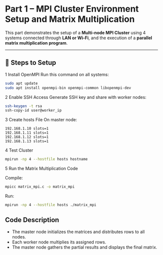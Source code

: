# Part 1 – MPI Cluster Environment Setup and Matrix Multiplication

This part demonstrates the setup of a **Multi-node MPI Cluster** using 4 systems connected through **LAN or Wi-Fi**, and the execution of a **parallel matrix multiplication program**.

---

## 🧩 Steps to Setup

1 Install OpenMPI
Run this command on all systems:

```bash
sudo apt update
sudo apt install openmpi-bin openmpi-common libopenmpi-dev
```
2 Enable SSH Access
Generate SSH key and share with worker nodes:

```bash
ssh-keygen -t rsa
ssh-copy-id user@worker_ip
```
3 Create hosts File
On master node:
```
192.168.1.10 slots=1
192.168.1.11 slots=1
192.168.1.12 slots=1
192.168.1.13 slots=1
```
4 Test Cluster

```bash
mpirun -np 4 --hostfile hosts hostname
```

5 Run the Matrix Multiplication Code

Compile:

```bash
mpicc matrix_mpi.c -o matrix_mpi
```

Run:
```bash
mpirun -np 4 --hostfile hosts ./matrix_mpi
```

## Code Description
- The master node initializes the matrices and distributes rows to all nodes.
- Each worker node multiplies its assigned rows.
- The master node gathers the partial results and displays the final matrix.
